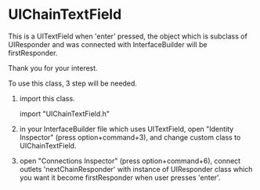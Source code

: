 UIChainTextField
================

This is a UITextField when 'enter' pressed, the object which is subclass of UIResponder and was connected with InterfaceBuilder will be firstResponder.

Thank you for your interest.

To use this class, 3 step will be needed.

1. import this class.
  
    import "UIChainTextField.h"

2. in your InterfaceBuilder file which uses UITextField, open "Identity Inspector" (press option+command+3), and change custom class to UIChainTextField.
    
3. open "Connections Inspector" (press option+command+6), connect outlets 'nextChainResponder' 
        with instance of UIResponder class which you want it become firstResponder when user presses 'enter'.
